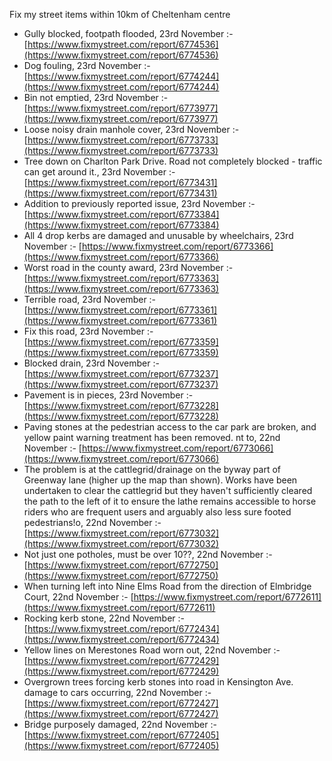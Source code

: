 Fix my street items within 10km of Cheltenham centre

<!-- fix_marker starts -->

- Gully blocked, footpath flooded, 23rd November :- [https://www.fixmystreet.com/report/6774536](https://www.fixmystreet.com/report/6774536)
- Dog fouling, 23rd November :- [https://www.fixmystreet.com/report/6774244](https://www.fixmystreet.com/report/6774244)
- Bin not emptied, 23rd November :- [https://www.fixmystreet.com/report/6773977](https://www.fixmystreet.com/report/6773977)
- Loose noisy drain manhole cover, 23rd November :- [https://www.fixmystreet.com/report/6773733](https://www.fixmystreet.com/report/6773733)
- Tree down on Charlton Park Drive. Road not completely blocked - traffic can get around it., 23rd November :- [https://www.fixmystreet.com/report/6773431](https://www.fixmystreet.com/report/6773431)
- Addition to previously reported issue, 23rd November :- [https://www.fixmystreet.com/report/6773384](https://www.fixmystreet.com/report/6773384)
- All 4 drop kerbs are damaged and unusable by wheelchairs, 23rd November :- [https://www.fixmystreet.com/report/6773366](https://www.fixmystreet.com/report/6773366)
- Worst road in the county award, 23rd November :- [https://www.fixmystreet.com/report/6773363](https://www.fixmystreet.com/report/6773363)
- Terrible road, 23rd November :- [https://www.fixmystreet.com/report/6773361](https://www.fixmystreet.com/report/6773361)
- Fix this road, 23rd November :- [https://www.fixmystreet.com/report/6773359](https://www.fixmystreet.com/report/6773359)
- Blocked drain, 23rd November :- [https://www.fixmystreet.com/report/6773237](https://www.fixmystreet.com/report/6773237)
- Pavement is in pieces, 23rd November :- [https://www.fixmystreet.com/report/6773228](https://www.fixmystreet.com/report/6773228)
- Paving stones at the pedestrian access to the car park are broken, and yellow paint warning treatment has been removed. nt to, 22nd November :- [https://www.fixmystreet.com/report/6773066](https://www.fixmystreet.com/report/6773066)
- The problem is at the cattlegrid/drainage on the byway part of Greenway lane (higher up the map than shown). Works have been undertaken to clear the cattlegrid but they haven't sufficiently cleared the path to the left of it to ensure the lathe remains accessible to horse riders who are frequent users and arguably also less sure footed pedestrians!o, 22nd November :- [https://www.fixmystreet.com/report/6773032](https://www.fixmystreet.com/report/6773032)
- Not just one potholes, must be over 10??, 22nd November :- [https://www.fixmystreet.com/report/6772750](https://www.fixmystreet.com/report/6772750)
- When turning left into Nine Elms Road from the direction of Elmbridge Court, 22nd November :- [https://www.fixmystreet.com/report/6772611](https://www.fixmystreet.com/report/6772611)
- Rocking kerb stone, 22nd November :- [https://www.fixmystreet.com/report/6772434](https://www.fixmystreet.com/report/6772434)
- Yellow lines on Merestones Road worn out, 22nd November :- [https://www.fixmystreet.com/report/6772429](https://www.fixmystreet.com/report/6772429)
- Overgrown trees forcing kerb stones into road in Kensington Ave. damage to cars occurring, 22nd November :- [https://www.fixmystreet.com/report/6772427](https://www.fixmystreet.com/report/6772427)
- Bridge purposely damaged, 22nd November :- [https://www.fixmystreet.com/report/6772405](https://www.fixmystreet.com/report/6772405)

<!-- fix_marker ends -->